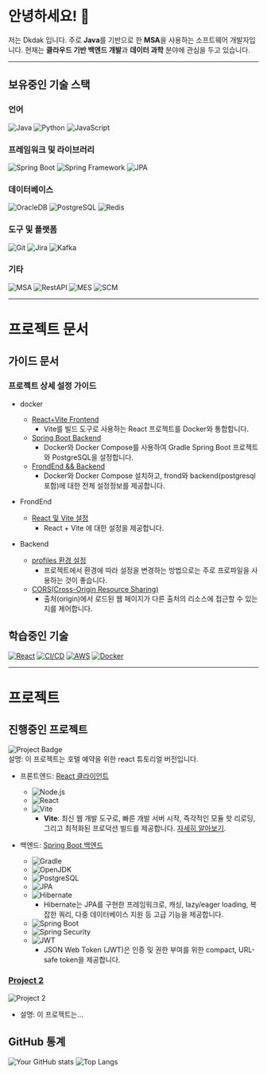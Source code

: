 
<!--
**Dkdak/Dkdak** is a ✨ _special_ ✨ repository because its `README.md` (this file) appears on your GitHub profile.

Here are some ideas to get you started:

- 🔭 I’m currently working on ...
- 🌱 I’m currently learning ...
- 👯 I’m looking to collaborate on ...
- 🤔 I’m looking for help with ...
- 💬 Ask me about ...
- 📫 How to reach me: ...
- 😄 Pronouns: ...
- ⚡ Fun fact: ...
-->


# 안녕하세요! 👋

저는 Dkdak 입니다. 주로 **Java**를 기반으로 한 **MSA**을 사용하는 소프트웨어 개발자입니다. 현재는 **클라우드 기반 백엔드 개발**과 **데이터 과학** 분야에 관심을 두고 있습니다.


***

## 보유중인 기술 스택

### 언어
![Java](https://img.shields.io/badge/Java-007396?style=for-the-badge&logo=java&logoColor=white)
![Python](https://img.shields.io/badge/Python-3776AB?style=for-the-badge&logo=python&logoColor=white)
![JavaScript](https://img.shields.io/badge/JavaScript-F7DF1E?style=for-the-badge&logo=javascript&logoColor=black)

### 프레임워크 및 라이브러리
![Spring Boot](https://img.shields.io/badge/Spring%20Boot-6DB33F?style=for-the-badge&logo=springboot&logoColor=white)
![Spring Framework](https://img.shields.io/badge/Spring%20Framework-6DB33F?style=for-the-badge&logo=spring&logoColor=white)
![JPA](https://img.shields.io/badge/JPA-59666C?style=for-the-badge&logo=hibernate&logoColor=white)

### 데이터베이스
![OracleDB](https://img.shields.io/badge/OracleDB-F80000?style=for-the-badge&logo=oracle&logoColor=white)
![PostgreSQL](https://img.shields.io/badge/PostgreSQL-4169E1?style=for-the-badge&logo=postgresql&logoColor=white)
![Redis](https://img.shields.io/badge/Redis-DC382D?style=for-the-badge&logo=redis&logoColor=white)

### 도구 및 플랫폼
![Git](https://img.shields.io/badge/Git-F05032?style=for-the-badge&logo=git&logoColor=white)
![Jira](https://img.shields.io/badge/Jira-0052CC?style=for-the-badge&logo=jira&logoColor=white)
![Kafka](https://img.shields.io/badge/Kafka-231F20?style=for-the-badge&logo=apachekafka&logoColor=white)

### 기타
![MSA](https://img.shields.io/badge/MSA-008FCC?style=for-the-badge)
![RestAPI](https://img.shields.io/badge/RestAPI-008FC7?style=for-the-badge)
![MES](https://img.shields.io/badge/MES-33A7FF?style=for-the-badge)
![SCM](https://img.shields.io/badge/SCM-8E44AD?style=for-the-badge)


***

# 프로젝트 문서

## 가이드 문서

### 프로젝트 상세 설정 가이드
- docker
  - [React+Vite Frontend](docker%2FReact_Frond.md)
    - Vite를 빌드 도구로 사용하는 React 프로젝트를 Docker와 통합합니다.  
  - [Spring Boot Backend ](docker%2FSpringBoot_PG.md)
    - Docker와 Docker Compose를 사용하여 Gradle Spring Boot 프로젝트와 PostgreSQL을 설정합니다. 
  - [FrondEnd && Backend](https://github.com/Dkdak/docker_project)
    - Docker와 Docker Compose 설치하고, frond와 backend(postgresql포함)에 대한 전체 설정정보를 제공합니다.


- FrondEnd
  - [React 및 Vite 설정](frontend%2FReact_Vite.md)
    - React + Vite 에 대한 설정을 제공합니다. 


- Backend
  - [profiles 환경 설정](docker%2FSpring_profiles_active.md)
    - 프로젝트에서 환경에 따라 설정을 변경하는 방법으로는 주로 프로파일을 사용하는 것이 좋습니다.
  - [CORS(Cross-Origin Resource Sharing)](backend%2FCorsFilter.md)
    - 출처(origin)에서 로드된 웹 페이지가 다른 출처의 리소스에 접근할 수 있는지를 제어합니다. 




## 학습중인 기술
[![React](https://img.shields.io/badge/React-61DAFB?style=for-the-badge&logo=react&logoColor=black)](https://reactjs.org)
[![CI/CD](https://img.shields.io/badge/CI%2FCD-2088FF?style=for-the-badge&logo=github-actions&logoColor=white)](https://github.com/features/actions)
[![AWS](https://img.shields.io/badge/AWS-232F3E?style=for-the-badge&logo=amazonaws&logoColor=white)](https://aws.amazon.com)
[![Docker](https://img.shields.io/badge/Docker-2496ED?style=for-the-badge&logo=docker&logoColor=white)](https://docs.docker.com)


***

# 프로젝트

## 진행중인 프로젝트
![Project Badge](https://img.shields.io/badge/Project%20Name-room--rent-blue?style=for-the-badge)
<br>설명: 이 프로젝트는 호텔 예약을 위한 react 튜토리얼 버전입니다.

- 프론트엔드: [React 클라이언트](https://github.com/dkdak/rentRoom-client)
    - ![Node.js](https://img.shields.io/badge/Node.js-%E2%9C%94%20v20.14.0-green)
    - ![React](https://img.shields.io/badge/React-%E2%9C%94%20v18.2.0-blue)
    - ![Vite](https://img.shields.io/badge/Vite-%E2%9C%94%20v4.2.0-blue)
      - **Vite**: 최신 웹 개발 도구로, 빠른 개발 서버 시작, 즉각적인 모듈 핫 리로딩, 그리고 최적화된 프로덕션 빌드를 제공합니다. [자세히 알아보기](https://vitejs.dev).

- 백엔드: [Spring Boot 백엔드](https://github.com/dkdak/rentRoom-server)
    - ![Gradle](https://img.shields.io/badge/Gradle-%E2%9C%94%20v8.2-blue)
    - ![OpenJDK](https://img.shields.io/badge/OpenJDK-%E2%9C%94%20v17-blue)
    - ![PostgreSQL](https://img.shields.io/badge/PostgreSQL-%E2%9C%94%20v15.0-blue)
    - ![JPA](https://img.shields.io/badge/JPA-%E2%9C%94-blue)
    - ![Hibernate](https://img.shields.io/badge/Hibernate-%E2%9C%94%20v6.0.0-yellowgreen)
        - Hibernate는 JPA를 구현한 프레임워크로, 캐싱, lazy/eager loading, 복잡한 쿼리, 다중 데이터베이스 지원 등 고급 기능을 제공합니다.
    - ![Spring Boot](https://img.shields.io/badge/Spring%20Boot-%E2%9C%94%20v3.0.0-green)
    - ![Spring Security](https://img.shields.io/badge/Spring%20Security-%E2%9C%94%20v6.0.0-orange)
    - ![JWT](https://img.shields.io/badge/JWT-%E2%9C%94%20v0.11.5-lightgrey)
        - JSON Web Token (JWT)은 인증 및 권한 부여를 위한 compact, URL-safe token을 제공합니다.




  
### [Project 2](https://github.com/yourusername/project2)
![Project 2](https://img.shields.io/badge/Project%202-Python%2C%20Django-blue?style=for-the-badge)
- 설명: 이 프로젝트는...


## GitHub 통계
![Your GitHub stats](https://github-readme-stats.vercel.app/api?username=yourusername&show_icons=true)
![Top Langs](https://github-readme-stats.vercel.app/api/top-langs/?username=yourusername&layout=compact)


<!--
## 연락처
![Email](https://img.shields.io/badge/your.email@example.com-D14836?style=for-the-badge&logo=gmail&logoColor=white)
[![LinkedIn](https://img.shields.io/badge/LinkedIn-0077B5?style=for-the-badge&logo=linkedin&logoColor=white)](https://linkedin.com/in/yourprofile)
-->
